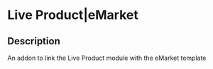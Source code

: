 # Live Product|eMarket

## Description
An addon to link the Live Product module with the eMarket template
